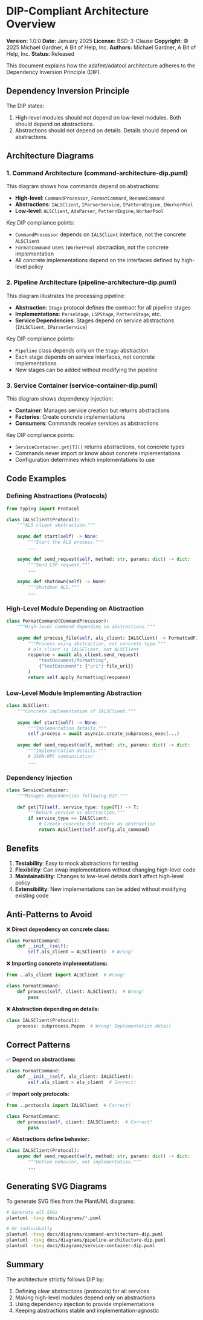 # DIP-Compliant Architecture Overview

**Version:** 1.0.0
**Date:** January 2025
**License:** BSD-3-Clause
**Copyright:** © 2025 Michael Gardner, A Bit of Help, Inc.
**Authors:** Michael Gardner, A Bit of Help, Inc.
**Status:** Released

This document explains how the adafmt/adatool architecture adheres to the Dependency Inversion Principle (DIP).

## Dependency Inversion Principle

The DIP states:
1. High-level modules should not depend on low-level modules. Both should depend on abstractions.
2. Abstractions should not depend on details. Details should depend on abstractions.

## Architecture Diagrams

### 1. Command Architecture (command-architecture-dip.puml)

This diagram shows how commands depend on abstractions:

- **High-level**: `CommandProcessor`, `FormatCommand`, `RenameCommand`
- **Abstractions**: `IALSClient`, `IParserService`, `IPatternEngine`, `IWorkerPool`
- **Low-level**: `ALSClient`, `AdaParser`, `PatternEngine`, `WorkerPool`

Key DIP compliance points:
- `CommandProcessor` depends on `IALSClient` interface, not the concrete `ALSClient`
- `FormatCommand` uses `IWorkerPool` abstraction, not the concrete implementation
- All concrete implementations depend on the interfaces defined by high-level policy

### 2. Pipeline Architecture (pipeline-architecture-dip.puml)

This diagram illustrates the processing pipeline:

- **Abstraction**: `Stage` protocol defines the contract for all pipeline stages
- **Implementations**: `ParseStage`, `LSPStage`, `PatternStage`, etc.
- **Service Dependencies**: Stages depend on service abstractions (`IALSClient`, `IParserService`)

Key DIP compliance points:
- `Pipeline` class depends only on the `Stage` abstraction
- Each stage depends on service interfaces, not concrete implementations
- New stages can be added without modifying the pipeline

### 3. Service Container (service-container-dip.puml)

This diagram shows dependency injection:

- **Container**: Manages service creation but returns abstractions
- **Factories**: Create concrete implementations
- **Consumers**: Commands receive services as abstractions

Key DIP compliance points:
- `ServiceContainer.get[T]()` returns abstractions, not concrete types
- Commands never import or know about concrete implementations
- Configuration determines which implementations to use

## Code Examples

### Defining Abstractions (Protocols)

```python
from typing import Protocol

class IALSClient(Protocol):
    """ALS client abstraction."""
    
    async def start(self) -> None:
        """Start the ALS process."""
        ...
    
    async def send_request(self, method: str, params: dict) -> dict:
        """Send LSP request."""
        ...
    
    async def shutdown(self) -> None:
        """Shutdown ALS."""
        ...
```

### High-Level Module Depending on Abstraction

```python
class FormatCommand(CommandProcessor):
    """High-level command depending on abstractions."""
    
    async def process_file(self, als_client: IALSClient) -> FormattedFile:
        """Process using abstraction, not concrete type."""
        # als_client is IALSClient, not ALSClient
        response = await als_client.send_request(
            "textDocument/formatting",
            {"textDocument": {"uri": file_uri}}
        )
        return self.apply_formatting(response)
```

### Low-Level Module Implementing Abstraction

```python
class ALSClient:
    """Concrete implementation of IALSClient."""
    
    async def start(self) -> None:
        """Implementation details."""
        self.process = await asyncio.create_subprocess_exec(...)
    
    async def send_request(self, method: str, params: dict) -> dict:
        """Implementation details."""
        # JSON-RPC communication
        ...
```

### Dependency Injection

```python
class ServiceContainer:
    """Manages dependencies following DIP."""
    
    def get[T](self, service_type: type[T]) -> T:
        """Return service as abstraction."""
        if service_type == IALSClient:
            # Create concrete but return as abstraction
            return ALSClient(self.config.als_command)
```

## Benefits

1. **Testability**: Easy to mock abstractions for testing
2. **Flexibility**: Can swap implementations without changing high-level code
3. **Maintainability**: Changes to low-level details don't affect high-level policy
4. **Extensibility**: New implementations can be added without modifying existing code

## Anti-Patterns to Avoid

❌ **Direct dependency on concrete class:**
```python
class FormatCommand:
    def __init__(self):
        self.als_client = ALSClient()  # Wrong!
```

❌ **Importing concrete implementations:**
```python
from ..als_client import ALSClient  # Wrong!

class FormatCommand:
    def process(self, client: ALSClient):  # Wrong!
        pass
```

❌ **Abstraction depending on details:**
```python
class IALSClient(Protocol):
    process: subprocess.Popen  # Wrong! Implementation detail
```

## Correct Patterns

✅ **Depend on abstractions:**
```python
class FormatCommand:
    def __init__(self, als_client: IALSClient):
        self.als_client = als_client  # Correct!
```

✅ **Import only protocols:**
```python
from ..protocols import IALSClient  # Correct!

class FormatCommand:
    def process(self, client: IALSClient):  # Correct!
        pass
```

✅ **Abstractions define behavior:**
```python
class IALSClient(Protocol):
    async def send_request(self, method: str, params: dict) -> dict:
        """Define behavior, not implementation."""
        ...
```

## Generating SVG Diagrams

To generate SVG files from the PlantUML diagrams:

```bash
# Generate all SVGs
plantuml -tsvg docs/diagrams/*.puml

# Or individually
plantuml -tsvg docs/diagrams/command-architecture-dip.puml
plantuml -tsvg docs/diagrams/pipeline-architecture-dip.puml
plantuml -tsvg docs/diagrams/service-container-dip.puml
```

## Summary

The architecture strictly follows DIP by:
1. Defining clear abstractions (protocols) for all services
2. Making high-level modules depend only on abstractions
3. Using dependency injection to provide implementations
4. Keeping abstractions stable and implementation-agnostic